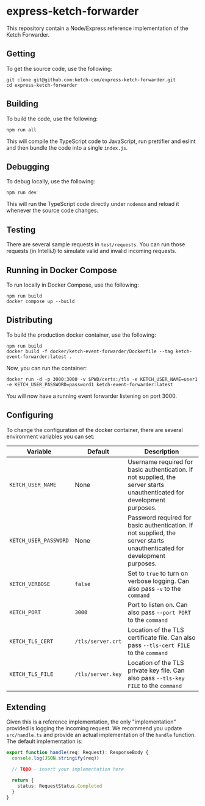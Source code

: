 # express-ketch-forwarder

This repository contain a Node/Express reference implementation of the Ketch Forwarder.

## Getting

To get the source code, use the following:

```shell
git clone git@github.com:ketch-com/express-ketch-forwarder.git
cd express-ketch-forwarder
```

## Building

To build the code, use the following:

```shell
npm run all
```

This will compile the TypeScript code to JavaScript, run prettifier and eslint and then bundle the code into a single `index.js`.

## Debugging

To debug locally, use the following:

```shell
npm run dev
```

This will run the TypeScript code directly under `nodemon` and reload it whenever the source code changes.

## Testing

There are several sample requests in `test/requests`. You can run those requests (in IntelliJ) to simulate valid and
invalid incoming requests.

## Running in Docker Compose

To run locally in Docker Compose, use the following:

```shell
npm run build
docker compose up --build
```

## Distributing

To build the production docker container, use the following:

```shell
npm run build
docker build -f docker/ketch-event-forwarder/Dockerfile --tag ketch-event-forwarder:latest .
```

Now, you can run the container:

```shell
docker run -d -p 3000:3000 -v $PWD/certs:/tls -e KETCH_USER_NAME=user1 -e KETCH_USER_PASSWORD=password1 ketch-event-forwarder:latest
```

You will now have a running event forwarder listening on port 3000.

## Configuring

To change the configuration of the docker container, there are several environment variables you can set:

| Variable              | Default           | Description                                                                                                              |
|-----------------------|-------------------|--------------------------------------------------------------------------------------------------------------------------|
| `KETCH_USER_NAME`     | None              | Username required for basic authentication. If not supplied, the server starts unauthenticated for development purposes. |
| `KETCH_USER_PASSWORD` | None              | Password required for basic authentication. If not supplied, the server starts unauthenticated for development purposes. |
| `KETCH_VERBOSE`       | `false`           | Set to `true` to turn on verbose logging. Can also pass `-v` to the `command`                                            |
| `KETCH_PORT`          | `3000`            | Port to listen on. Can also pass `--port PORT` to the `command`                                                          |
| `KETCH_TLS_CERT`      | `/tls/server.crt` | Location of the TLS certificate file. Can also pass `--tls-cert FILE` to the `command`                                   |
| `KETCH_TLS_FILE`      | `/tls/server.key` | Location of the TLS private key file. Can also pass `--tls-key FILE` to the `command`                                    |

## Extending

Given this is a reference implementation, the only "implementation" provided is logging the incoming request. We recommend
you update `src/handle.ts` and provide an actual implementation of the `handle` function. The default implementation is:

```typescript
export function handle(req: Request): ResponseBody {
  console.log(JSON.stringify(req))

  // TODO - insert your implementation here

  return {
    status: RequestStatus.Completed
  }
}
```
